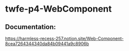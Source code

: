 # twfe-p4-WebComponent


## Documentation:
https://harmless-recess-257.notion.site/Web-Component-8cea7264344340da84b09441a9c8906b